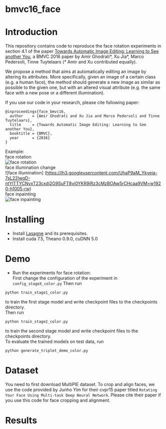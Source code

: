 # bmvc16_face
# Introduction

This repository contains code to reproduce the face rotation experiments in section 4.1 of the paper [Towards Automatic Image Editing: Learning to See another You](http://homes.esat.kuleuven.be/~xjia/xjia_publications/xjia_bmvc16_facefinal.pdf), a BMVC 2016 paper by Amir Ghodrati\*, Xu Jia\*, Marco Pedersoli, Tinne Tuytelaars (\* Amir and Xu contributed equally).

We propose a method that aims at automatically editing an image by altering its attributes. More specifically, given an image of a certain class (e.g. a human face), the method should generate a new image as similar as possible to the given one, but with an altered visual attribute (e.g. the same face with a new pose or a different illumination).

If you use our code in your research, please cite following paper:
```
@inproceedings{face_bmvc16,
  author    = {Amir Ghodrati and Xu Jia and Marco Pedersoli and Tinne Tuytelaars},
  title     = {Towards Automatic Image Editing: Learning to See another You},
  booktitle = {BMVC},
  year      = {2016}
}
```
Example: <br />
face rotation <br />
![face rotation](https://lh3.googleusercontent.com/mM-K9csNYv_K52PP5g08ZCaoN3BwEVoXE6LxUgW_oZ4fMUlVtRlBc1hMKrv_G6riL17l1sXljORiR7Y=w1920-h1005) <br />
face illumination change <br />
![face illumination] (https://lh3.googleusercontent.com/UhaP9aM_Ykyeia-7sL22IwqD-ntYlTTYCNyxT23cxdj2G9SuFT8vi0YKR9iRz3cMzBOAw5rCHcaa9VM=w1920-h1005-rw) <br />
face inpainting <br />
![face inpainting](https://lh6.googleusercontent.com/fDsSIWvj2F6lA2v28xQlzKNKcQiOVUWH0SkDMFmunA3xk7Hi7oMD7hYMh52hFrSYrQLBOs-_iq4p-eI=w1920-h1005) <br />

# Installing
* Install [Lasagne](https://lasagne.readthedocs.io/en/latest/user/installation.html) and its prerequisites.
* Install cuda 7.5, Theano 0.9.0, cuDNN 5.0


# Demo
* Run the experiments for face rotation: <br />
First change the configuration of the experiment in ```config_stageX_color.py```
Then run
```
python train_stage1_color.py
```
to train the first stage model and write checkpoint files to the checkpoints directory. <br />
Then run
```
python train_stage2_color.py
```
to train the second stage model and write checkpoint files to the checkpoints directory. <br />
To evaluate the trained models on test data, run
```
python generate_triplet_demo_color.py
```


# Dataset
You need to first download MultiPIE dataset.
To crop and align faces, we use the code provided by Junho Yim for their cvpr15 paper titled ```Rotating Your Face Using Multi-task Deep Neural Network```. Please cite their paper if you use this code for face cropping and alignment.


# Results


